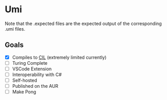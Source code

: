 # Umi

Note that the .expected files are the expected output of the corresponding .umi files.

## Goals

-   [x] Compiles to [CIL](https://en.wikipedia.org/wiki/Common_Intermediate_Language) (extremely limited currently)
-   [ ] Turing Complete
-   [ ] VSCode Extension
-   [ ] Interoperability with C#
-   [ ] Self-hosted
-   [ ] Published on the AUR
-   [ ] Make Pong
